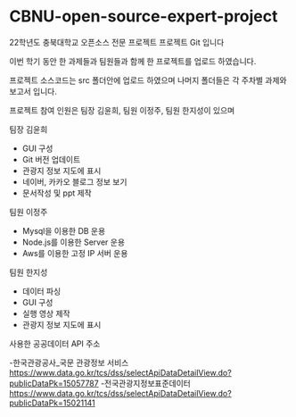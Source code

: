 # CBNU-open-source-expert-project

22학년도 충북대학교 오픈소스 전문 프로젝트 프로젝트 Git 입니다

이번 학기 동안 한 과제들과 팀원들과 함께 한 프로젝트를 업로드 하였습니다.

프로젝트 소스코드는 src 폴더안에 업로드 하였으며 나머지 폴더들은 각 주차별 과제와 보고서 입니다.

프로젝트 참여 인원은 팀장 김윤희, 팀원 이정주, 팀원 한지성이 있으며 

팀장 김윤희 

- GUI 구성 
- Git 버전 업데이트
- 관광지 정보 지도에 표시
- 네이버, 카카오 블로그 정보 보기
- 문서작성 및 ppt 제작 

팀원 이정주 

- Mysql을 이용한 DB 운용
- Node.js를 이용한 Server 운용
- Aws를 이용한 고정 IP 서버 운용

팀원 한지성 

- 데이터 파싱
- GUI 구성 
- 실행 영상 제작 
- 관광지 정보 지도에 표시


사용한 공공데이터 API 주소 

-한국관광공사_국문 관광정보 서비스 
https://www.data.go.kr/tcs/dss/selectApiDataDetailView.do?publicDataPk=15057787
-전국관광지정보표준데이터
https://www.data.go.kr/tcs/dss/selectApiDataDetailView.do?publicDataPk=15021141
